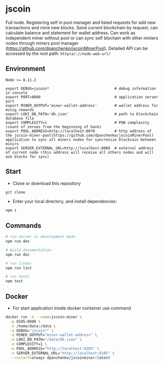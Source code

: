 # jscoin

Full node. Registering self in pool manager and listed requests for add new transactions and mine new blocks. Send current blockchain by request, can calculate balance and statement for wallet address. Can work as independent miner without pool or can sync self blochain with other miniers nodes through miners pool manager (https://github.com/dpanchenko/jscoinMinerPool). Detailed API can be accessed by the root path: `http(a)://node-web-url/`

## Environment

`Node >= 8.11.2`

```
export DEBUG=jscoin*                              # debug information in console
export PORT=8080                                  # application server port
export MINER_OUTPUT='miner-wallet-address'        # wallet address for minig rewards
export LOKI_DB_PATH='db.json'                     # path to blockchain database file
export COMPLEXITY=1                               # POW complexity (count of zeroes from the beginning of hash)
export POOL_ADDRESS=http://localhost:8070         # http address of the jscoin-miner-pool(https://github.com/dpanchenko/jscoinMinerPool) application to sync all miners nodes for syncronize blockcain between minirs
export SERVER_EXTERNAL_URL=http://localhost:8080  # external address of current node (this address will receive all others nodes and will ask blocks for sync)
```

## Start

 - Clone or download this repository
``` bash
git clone
```

 - Enter your local directory, and install dependencies:

``` bash
npm i
```

## Commands

``` bash
# run server in development mode
npm run dev
```

``` bash
# build documentation
npm run doc
```

``` bash
# run linter
npm run lint
```

``` bash
# run tests
npm test
```

## Docker

 - For start application inside docker container use command
``` bash
docker run -d --name=jscoin-miner \
  -p 8185:8080 \
  -v /home/data:/data \
  -e DEBUG="jscoin*" \
  -e MINER_OUTPUT="miner-wallet-address" \
  -e LOKI_DB_PATH="/data/db.json" \
  -e COMPLEXITY=1 \
  -e POOL_ADDRESS="http://localhost:8285" \
  -e SERVER_EXTERNAL_URL="http://localhost:8185" \
  --restart=always dpanchenko/jscoinminer:latest
```


